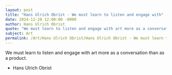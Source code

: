 ```yaml
---
layout: post
title: "Hans Ulrich Obrist - We must learn to listen and engage with"
date: 2024-12-28 12:00:00 -0000
author: Hans Ulrich Obrist
quote: "We must learn to listen and engage with art more as a conversation than as a product."
subject: Art
permalink: /Art/Hans Ulrich Obrist/Hans Ulrich Obrist - We must learn to listen and engage with
---
```


We must learn to listen and engage with art more as a conversation than as a product.

- Hans Ulrich Obrist
